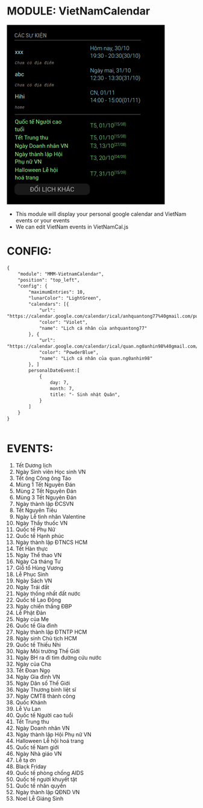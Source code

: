# MODULE: VietNamCalendar
![image](MMM-VietnamCalendar.png)

- This module will display your personal google calendar and VietNam events or your events
- We can edit VietNam events in VietNamCal.js

# CONFIG:
```
{
    "module": "MMM-VietnamCalendar",
    "position": "top_left",
    "config": {
        "maximumEntries": 10,
        "lunarColor": "LightGreen",
        "calendars": [{
            "url": "https://calendar.google.com/calendar/ical/anhquantong77%40gmail.com/public/basic.ics",
            "color": "Violet",
            "name": "Lịch cá nhân của anhquantong77"
        }, {
            "url": "https://calendar.google.com/calendar/ical/quan.ng0anhin98%40gmail.com/public/basic.ics",
            "color": "PowderBlue",
            "name": "Lịch cá nhân của quan.ng0anhin98"
        }, ]
        personalDateEvent:[
            {
                day: 7,
                month: 7,
                title: "- Sinh nhật Quân",
            }
        ]
    }
}
        
```
# EVENTS:
1. Tết Dương lịch
2. Ngày Sinh viên Học sinh VN
3. Tết ông Công ông Táo
4. Mùng 1 Tết Nguyên Đán
5. Mùng 2 Tết Nguyên Đán
6. Mùng 3 Tết Nguyên Đán
7. Ngày thành lập ĐCSVN
8. Tết Nguyên Tiêu
9. Ngày Lễ tình nhân Valentine
10. Ngày Thầy thuốc VN
11. Quốc tế Phụ Nữ
12. Quốc tế Hạnh phúc
13. Ngày thành lập ĐTNCS HCM
14. Tết Hàn thực
15. Ngày Thể thao VN
16. Ngày Cá tháng Tư
17. Giỗ tổ Hùng Vương
18. Lễ Phục Sinh
19. Ngày Sách VN
20. Ngày Trái đất
21. Ngày thống nhất đất nước
22. Quốc tế Lao Động
23. Ngày chiến thắng ĐBP
24. Lễ Phật Đản
25. Ngày của Mẹ
26. Quốc tế Gia đình
27. Ngày thành lập ĐTNTP HCM
28. Ngày sinh Chủ tịch HCM
29. Quốc tế Thiếu Nhi
30. Ngày Môi trường Thế Giới
31. Ngày BH ra đi tìm đường cứu nước
32. Ngày của Cha
33. Tết Đoan Ngọ
34. Ngày Gia đình VN
35. Ngày Dân số Thế Giới
36. Ngày Thương binh liệt sĩ
37. Ngày CMT8 thành công
38. Quốc Khánh
39. Lễ Vu Lan
40. Quốc tế Người cao tuổi
41. Tết Trung thu
42. Ngày Doanh nhân VN
43. Ngày thành lập Hội Phụ nữ VN
44. Halloween Lễ hội hoá trang
45. Quốc tế Nam giới
46. Ngày Nhà giáo VN
47. Lễ tạ ơn
48. Black Friday
49. Quốc tế phòng chống AIDS
50. Quốc tế người khuyết tật
51. Quốc tế nhân quyền
52. Ngày thành lập QĐND VN
53. Noel Lễ Giáng Sinh


